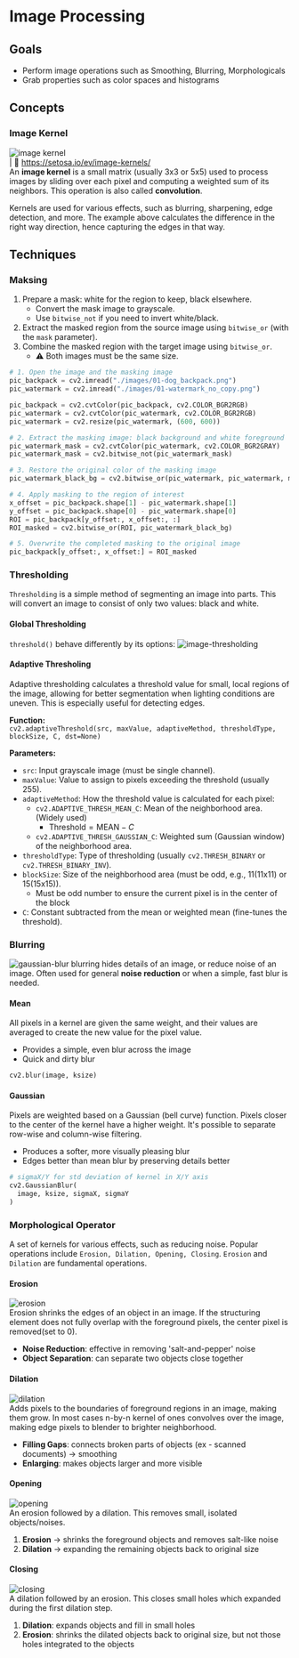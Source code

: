 # Image Processing

## Goals
- Perform image operations such as Smoothing, Blurring, Morphologicals
- Grab properties such as color spaces and histograms

## Concepts
### Image Kernel
![image kernel](../.images/02-image-processing-1.png)  
| 🔗 https://setosa.io/ev/image-kernels/  
An **image kernel** is a small matrix (usually 3x3 or 5x5) used to process images by sliding over each pixel and computing a weighted sum of its neighbors. This operation is also called **convolution**.

Kernels are used for various effects, such as blurring, sharpening, edge detection, and more.
The example above calculates the difference in the right way direction, hence capturing the edges in that way. 
## Techniques
### Maksing
1. Prepare a mask: white for the region to keep, black elsewhere.
   - Convert the mask image to grayscale.
   - Use `bitwise_not` if you need to invert white/black.
2. Extract the masked region from the source image using `bitwise_or` (with the `mask` parameter).
3. Combine the masked region with the target image using `bitwise_or`.
   - ⚠️ Both images must be the same size.

```python
# 1. Open the image and the masking image
pic_backpack = cv2.imread("./images/01-dog_backpack.png")
pic_watermark = cv2.imread("./images/01-watermark_no_copy.png")

pic_backpack = cv2.cvtColor(pic_backpack, cv2.COLOR_BGR2RGB)
pic_watermark = cv2.cvtColor(pic_watermark, cv2.COLOR_BGR2RGB)
pic_watermark = cv2.resize(pic_watermark, (600, 600))

# 2. Extract the masking image: black background and white foreground
pic_watermark_mask = cv2.cvtColor(pic_watermark, cv2.COLOR_BGR2GRAY)
pic_watermark_mask = cv2.bitwise_not(pic_watermark_mask)

# 3. Restore the original color of the masking image
pic_watermark_black_bg = cv2.bitwise_or(pic_watermark, pic_watermark, mask=pic_watermark_mask)

# 4. Apply masking to the region of interest
x_offset = pic_backpack.shape[1] - pic_watermark.shape[1]
y_offset = pic_backpack.shape[0] - pic_watermark.shape[0]   
ROI = pic_backpack[y_offset:, x_offset:, :]
ROI_masked = cv2.bitwise_or(ROI, pic_watermark_black_bg)

# 5. Overwrite the completed masking to the original image
pic_backpack[y_offset:, x_offset:] = ROI_masked
```

### Thresholding
`Thresholding` is a simple method of segmenting an image into parts. This will convert an image to consist of only two values: black and white.

#### Global Thresholding
 `threshold()` behave differently by its options:
![image-thresholding](../.images/02-image-processing.png)  

#### Adaptive Thresholing
Adaptive thresholding calculates a threshold value for small, local regions of the image, allowing for better segmentation when lighting conditions are uneven. This is especially useful for detecting edges.

**Function:**  
`cv2.adaptiveThreshold(src, maxValue, adaptiveMethod, thresholdType, blockSize, C, dst=None)`

**Parameters:**
- `src`: Input grayscale image (must be single channel).
- `maxValue`: Value to assign to pixels exceeding the threshold (usually 255).
- `adaptiveMethod`: How the threshold value is calculated for each pixel:
  - `cv2.ADAPTIVE_THRESH_MEAN_C`: Mean of the neighborhood area. (Widely used)
    - $\text{Threshold}=\text{MEAN}-C$
  - `cv2.ADAPTIVE_THRESH_GAUSSIAN_C`: Weighted sum (Gaussian window) of the neighborhood area.
- `thresholdType`: Type of thresholding (usually `cv2.THRESH_BINARY` or `cv2.THRESH_BINARY_INV`).
- `blockSize`: Size of the neighborhood area (must be odd, e.g., 11(11x11) or 15(15x15)).
  - Must be odd number to ensure the current pixel is in the center of the block
- `C`: Constant subtracted from the mean or weighted mean (fine-tunes the threshold).
  
### Blurring
![gaussian-blur](../.images/02-image-processing-2.png)
blurring hides details of an image, or reduce noise of an image. Often used for general **noise reduction** or when a simple, fast blur is needed. 

#### Mean
All pixels in a kernel are given the same weight, and their values are averaged to create the new value for the pixel value.
- Provides a simple, even blur across the image
- Quick and dirty blur
```python
cv2.blur(image, ksize)
```

#### Gaussian
Pixels are weighted based on a Gaussian (bell curve) function. Pixels closer to the center of the kernel have a higher weight. It's possible to separate row-wise and column-wise filtering. 
- Produces a softer, more visually pleasing blur
- Edges better than mean blur by preserving details better 
```python
# sigmaX/Y for std deviation of kernel in X/Y axis
cv2.GaussianBlur(
  image, ksize, sigmaX, sigmaY
)
```

### Morphological Operator
A set of kernels for various effects, such as reducing noise. Popular operations include `Erosion, Dilation, Opening, Closing`. `Erosion` and `Dilation` are fundamental operations.

#### Erosion
![erosion](../.images/02-image-processing-3.png)  
Erosion shrinks the edges of an object in an image. If the structuring element does not fully overlap with the foreground pixels, the center pixel is removed(set to 0). 
  - **Noise Reduction**: effective in removing 'salt-and-pepper' noise
  - **Object Separation**: can separate two objects close together


#### Dilation
![dilation](../.images/02-image-processing-dilation.gif)  
Adds pixels to the boundaries of foreground regions in an image, making them grow. In most cases n-by-n kernel of ones convolves over the image, making edge pixels to blender to brighter neighborhood. 
  - **Filling Gaps**: connects broken parts of objects (ex - scanned documents) -> smoothing
  - **Enlarging**: makes objects larger and more visible

#### Opening
![opening](../.images/02-image-processing-4.png)  
An erosion followed by a dilation. This removes small, isolated objects/noises.
1. **Erosion** -> shrinks the foreground objects and removes salt-like noise
2. **Dilation** -> expanding the remaining objects back to original size


#### Closing
![closing](../.images/02-image-processing-5.png)  
A dilation followed by an erosion. This closes small holes which expanded during the first dilation step.
1. **Dilation**: expands objects and fill in small holes
2. **Erosion**: shrinks the dilated objects back to original size, but not those holes integrated to the objects

